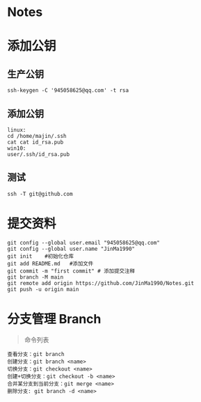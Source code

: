 # Notes

# 添加公钥

## 生产公钥
```
ssh-keygen -C '945058625@qq.com' -t rsa
```
## 添加公钥
```
linux:
cd /home/majin/.ssh
cat cat id_rsa.pub
win10:
user/.ssh/id_rsa.pub
```

## 测试
```
ssh -T git@github.com
```


# 提交资料
```
git config --global user.email "945058625@qq.com"
git config --global user.name "JinMa1990"
git init	#初始化仓库
git add README.md	#添加文件
git commit -m "first commit" # 添加提交注释
git branch -M main
git remote add origin https://github.com/JinMa1990/Notes.git
git push -u origin main
```

# 分支管理 Branch

> 命令列表

```
查看分支：git branch
创建分支：git branch <name>
切换分支：git checkout <name>
创建+切换分支：git checkout -b <name>
合并某分支到当前分支：git merge <name>
删除分支: git branch -d <name>
```

